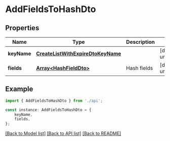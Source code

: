 # AddFieldsToHashDto


## Properties

Name | Type | Description | Notes
------------ | ------------- | ------------- | -------------
**keyName** | [**CreateListWithExpireDtoKeyName**](CreateListWithExpireDtoKeyName.md) |  | [default to undefined]
**fields** | [**Array&lt;HashFieldDto&gt;**](HashFieldDto.md) | Hash fields | [default to undefined]

## Example

```typescript
import { AddFieldsToHashDto } from './api';

const instance: AddFieldsToHashDto = {
    keyName,
    fields,
};
```

[[Back to Model list]](../README.md#documentation-for-models) [[Back to API list]](../README.md#documentation-for-api-endpoints) [[Back to README]](../README.md)

